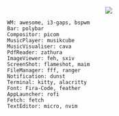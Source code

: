 <p align="center">
  <img src="https://images-ext-2.discordapp.net/external/F5BErm0oOLBBk7OUMKaYXxgK4PxukdnMxyUd-CUXJLo/https/media.discordapp.net/attachments/635625917623828520/869474639573823488/out.gif?width=726&height=408">
</p>

```
  WM: awesome, i3-gaps, bspwm
  Bar: polybar
  Compositor: picom
  MusicPlayer: musikcube
  MusicVisualiser: cava
  PdfReader: zathura
  ImageViewer: feh, sxiv
  ScreenShot: flameshot, maim
  FileManager: fff, ranger
  Notification: dunst
  Terminal: kitty, alacritty
  Font: Fira-Code, feather
  AppLauncher: rofi
  Fetch: fetch
  TextEditor: micro, nvim
```
